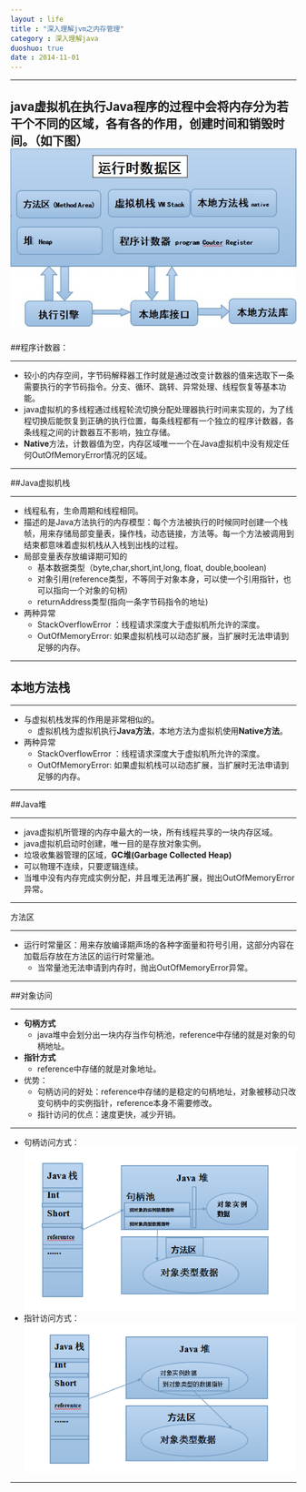 ```yaml
---
layout : life
title : "深入理解jvm之内存管理"
category : 深入理解java
duoshuo: true
date : 2014-11-01
---
```

------------
java虚拟机在执行Java程序的过程中会将内存分为若干个不同的区域，各有各的作用，创建时间和销毁时间。（如下图）
![onepiece](/life/picture/date.jpg)
-------------

##程序计数器：

-------------

* 较小的内存空间，字节码解释器工作时就是通过改变计数器的值来选取下一条需要执行的字节码指令。分支、循环、跳转、异常处理、线程恢复等基本功能。
* java虚拟机的多线程通过线程轮流切换分配处理器执行时间来实现的，为了线程切换后能恢复到正确的执行位置，每条线程都有一个独立的程序计数器，各条线程之间的计数器互不影响，独立存储。
* **Native**方法，计数器值为空，内存区域唯一一个在Java虚拟机中没有规定任何OutOfMemoryError情况的区域。

-------------

##Java虚拟机栈

--------------
* 线程私有，生命周期和线程相同。
* 描述的是Java方法执行的内存模型：每个方法被执行的时候同时创建一个栈帧，用来存储局部变量表，操作栈，动态链接，方法等。每一个方法被调用到结束都意味着虚拟机栈从入栈到出栈的过程。
* 局部变量表存放编译期可知的
	* 基本数据类型（byte,char,short,int,long, float, double,boolean)
	* 对象引用(reference类型，不等同于对象本身，可以使一个引用指针，也可以指向一个对象的句柄)
	* returnAddress类型(指向一条字节码指令的地址)
* 两种异常
  * StackOverflowError ：线程请求深度大于虚拟机所允许的深度。
  * OutOfMemoryError: 如果虚拟机栈可以动态扩展，当扩展时无法申请到足够的内存。

 -----------

## 本地方法栈

------------

* 与虚拟机栈发挥的作用是非常相似的。
	* 虚拟机栈为虚拟机执行**Java方法**，本地方法为虚拟机使用**Native方法**。
* 两种异常
  * StackOverflowError ：线程请求深度大于虚拟机所允许的深度。
  * OutOfMemoryError: 如果虚拟机栈可以动态扩展，当扩展时无法申请到足够的内存。
 
 -------------
 
 ##Java堆
 
 -------------
 
 * java虚拟机所管理的内存中最大的一块，所有线程共享的一块内存区域。
 * java虚拟机启动时创建，唯一目的是存放对象实例。
 * 垃圾收集器管理的区域，**GC堆(Garbage Collected Heap)**
 * 可以物理不连续，只要逻辑连续。
 * 当堆中没有内存完成实例分配，并且堆无法再扩展，抛出OutOfMemoryError异常。
 
 --------------
 
 方法区
 
 ------------

  * 运行时常量区：用来存放编译期声场的各种字面量和符号引用，这部分内容在加载后存放在方法区的运行时常量池。
	* 当常量池无法申请到内存时，抛出OutOfMemoryError异常。

-------------

##对象访问

------------

* **句柄方式**
	* java堆中会划分出一块内存当作句柄池，reference中存储的就是对象的句柄地址。
* **指针方式**
	* reference中存储的就是对象地址。
* 优势：
	* 句柄访问的好处：reference中存储的是稳定的句柄地址，对象被移动只改变句柄中的实例指针，reference本身不需要修改。
	* 指针访问的优点：速度更快，减少开销。
	
------------

* 句柄访问方式：
![jubing](/life/picture/jubing.png)
* 指针访问方式：
![zhizheng](/life/picture/zhizheng.png)

----------